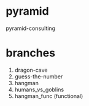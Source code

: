 # pyramid
pyramid-consulting

# branches
1. dragon-cave
2. guess-the-number
3. hangman
4. humans_vs_goblins
5. hangman_func (functional)
